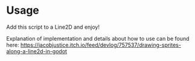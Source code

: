 # Usage

Add this script to a Line2D and enjoy!

Explanation of implementation and details about how to use can be found here: https://jacobjustice.itch.io/feed/devlog/757537/drawing-sprites-along-a-line2d-in-godot
